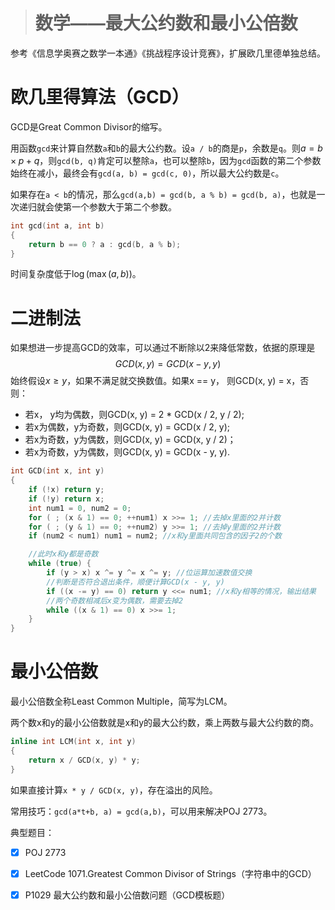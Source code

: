 > # 数学——最大公约数和最小公倍数

参考《信息学奥赛之数学一本通》《挑战程序设计竞赛》，扩展欧几里德单独总结。

# 欧几里得算法（GCD）

GCD是Great Common Divisor的缩写。

用函数`gcd`来计算自然数`a`和`b`的最大公约数。设`a / b`的商是`p`，余数是`q`。则$a = b \times p +q$，则`gcd(b, q)`肯定可以整除`a`，也可以整除`b`，因为`gcd`函数的第二个参数始终在减小，最终会有`gcd(a, b) = gcd(c, 0)`，所以最大公约数是`c`。

如果存在`a < b`的情况，那么`gcd(a,b) = gcd(b, a % b) = gcd(b, a)`，也就是一次递归就会使第一个参数大于第二个参数。

```c++
int gcd(int a, int b)
{
    return b == 0 ? a : gcd(b, a % b);
}
```

时间复杂度低于$\log(\max(a, b))$。

# 二进制法

如果想进一步提高GCD的效率，可以通过不断除以2来降低常数，依据的原理是
$$
GCD(x, y) = GCD(x - y, y)
$$
始终假设$x \geq y$，如果不满足就交换数值。如果x == y， 则GCD(x, y) = x，否则：

* 若x， y均为偶数，则GCD(x, y) = 2 * GCD(x / 2, y / 2);
* 若x为偶数，y为奇数，则GCD(x, y) = GCD(x / 2, y);
* 若x为奇数，y为偶数，则GCD(x, y) = GCD(x, y / 2)；
* 若x为奇数，y为偶数，则GCD(x, y) = GCD(x - y, y).

```c++
int GCD(int x, int y)
{
    if (!x) return y; 
    if (!y) return x;
    int num1 = 0, num2 = 0;
    for ( ; (x & 1) == 0; ++num1) x >>= 1; //去掉x里面的2并计数
    for ( ; (y & 1) == 0; ++num2) y >>= 1; //去掉y里面的2并计数
    if (num2 < num1) num1 = num2; //x和y里面共同包含的因子2的个数

    //此时x和y都是奇数
    while (true) {
        if (y > x) x ^= y ^= x ^= y; //位运算加速数值交换
        //判断是否符合退出条件，顺便计算GCD(x - y, y)
        if ((x -= y) == 0) return y <<= num1; //x和y相等的情况，输出结果
        //两个奇数相减后x变为偶数，需要去掉2
        while ((x & 1) == 0) x >>= 1;
    }
}
```

# 最小公倍数

最小公倍数全称Least Common Multiple，简写为LCM。

两个数x和y的最小公倍数就是x和y的最大公约数，乘上两数与最大公约数的商。

```c++
inline int LCM(int x, int y)
{
	return x / GCD(x, y) * y;
}
```

如果直接计算`x * y / GCD(x, y)`，存在溢出的风险。

常用技巧：`gcd(a*t+b, a) = gcd(a,b)`，可以用来解决POJ 2773。

典型题目：

- [x] POJ 2773
- [x] LeetCode 1071.Greatest Common Divisor of Strings（字符串中的GCD）
- [x] P1029 最大公约数和最小公倍数问题（GCD模板题）



